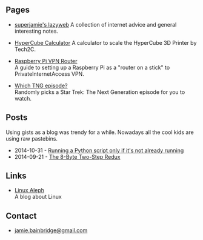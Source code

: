 ## Pages

*   [superjamie's lazyweb](https://github.com/superjamie/lazyweb/wiki)
    A collection of internet advice and general interesting notes.

*   [HyperCube Calculator](http://superjamie.github.io/hypercube)
    A calculator to scale the HyperCube 3D Printer by Tech2C.

*   [Raspberry Pi VPN Router](https://gist.github.com/superjamie/ac55b6d2c080582a3e64)  
    A guide to setting up a Raspberry Pi as a "router on a stick" to PrivateInternetAccess VPN.

*   [Which TNG episode?](http://superjamie.github.io/tng)  
    Randomly picks a Star Trek: The Next Generation episode for you to watch.

## Posts

Using gists as a blog was trendy for a while. Nowadays all the cool kids are using raw pastebins.

*   2014-10-31 - [Running a Python script only if it's not already running](https://gist.github.com/superjamie/9c5672722a1f3d84a692)
*   2014-09-21 - [The 8-Byte Two-Step Redux](https://gist.github.com/superjamie/72f7bf3b6a22371d24f7)

## Links

*   [Linux Aleph](http://linuxaleph.blogspot.com/)  
    A blog about Linux

## Contact

*   <jamie.bainbridge@gmail.com>
